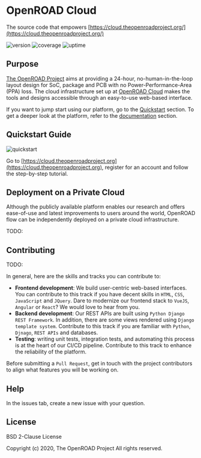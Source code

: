 # OpenROAD Cloud
The source code that empowers [https://cloud.theopenroadproject.org/](https://cloud.theopenroadproject.org/)

![version](https://img.shields.io/badge/version-beta-blue.svg)
![coverage](https://img.shields.io/badge/coverage-unknown-yellowgreen.svg)
![uptime](https://img.shields.io/badge/uptime-50%25-red.svg)

## Purpose
[The OpenROAD Project](https://theopenroadproject.org/) aims at providing a 24-hour, no-human-in-the-loop layout design 
for SoC, package and PCB with no Power-Performance-Area (PPA) loss. The cloud infrastructure set up at 
[OpenROAD Cloud](https://cloud.theopenroadproject.org/) makes the tools and designs accessible through
an easy-to-use web-based interface.

If you want to jump start using our platform, go to the [Quickstart](#quickstart-guide) section. 
To get a deeper look at the platform, refer to the [documentation](#documentation) section.  

## Quickstart Guide
![quickstart](https://img.shields.io/badge/quickstart-new-brightgreen.svg)

Go to [https://cloud.theopenroadproject.org](https://cloud.theopenroadproject.org), 
register for an account and follow the step-by-step tutorial. 

## Deployment on a Private Cloud
Although the publicly available platform enables our research and offers ease-of-use and latest 
improvements to users around the world, OpenROAD flow can be independently deployed on a private 
cloud infrastructure.

TODO: 

## Contributing

TODO:

In general, here are the skills and tracks you can contribute to:

- **Frontend development**: We build user-centric web-based interfaces. You can contribute to this track if you have
decent skills in `HTML`, `CSS`, `JavaScript` and `JQuery`. 
Dare to modernize our frontend stack to `VueJS`, `Angular` or `React`? We would love to hear from you. 
- **Backend development**: Our REST APIs are built using `Python Django REST Framework`. 
In addition, there are some views rendered using `Django template system`. 
Contribute to this track if you are familiar with `Python`, `Djnago`, `REST APIs` and databases.
- **Testing**: writing unit tests, integration tests, and automating this process is at the heart of our
CI/CD pipeline. Contribute to this track to enhance the reliability of the platform.

Before submitting a `Pull Request`, get in touch with the project contributors to align what features you will
be working on. 

## Help
In the issues tab, create a new issue with your question.


## License
BSD 2-Clause License

Copyright (c) 2020, The OpenROAD Project All rights reserved.
